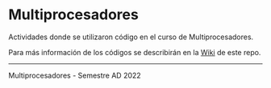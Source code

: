 # Multiprocesadores

Actividades donde se utilizaron código en el curso de Multiprocesadores.

Para más información de los códigos se describirán en la [Wiki](https://github.com/anthonyibrail/Multiprocesadores/wiki) de este repo.

***
Multiprocesadores - Semestre AD 2022
